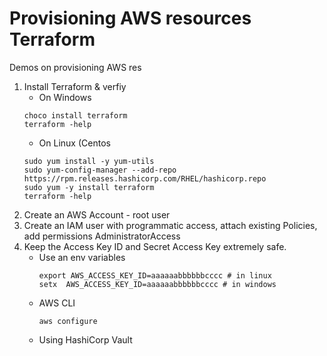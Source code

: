 # Provisioning AWS resources Terraform
Demos on provisioning AWS res

1. Install Terraform & verfiy
   - On Windows
   ```
   choco install terraform
   terraform -help
   ```
   - On Linux (Centos
   ```
   sudo yum install -y yum-utils
   sudo yum-config-manager --add-repo https://rpm.releases.hashicorp.com/RHEL/hashicorp.repo
   sudo yum -y install terraform
   terraform -help
   ```
2. Create an AWS Account - root user
3. Create an IAM user with programmatic access, attach existing Policies, add permissions AdministratorAccess
4. Keep the Access Key ID and Secret Access Key extremely safe.
   - Use an env variables
     ```
     export AWS_ACCESS_KEY_ID=aaaaaabbbbbbcccc # in linux
     setx  AWS_ACCESS_KEY_ID=aaaaaabbbbbbcccc # in windows
     ```
   - AWS CLI
     ```
     aws configure
     ```
   - Using HashiCorp Vault

   
